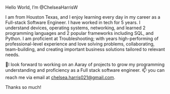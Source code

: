 Hello World, I’m @ChelseaHarrisW

I am from Houston Texas, and I enjoy learning every day in my career as a Full-stack Software Engineer.
I have worked in tech for 5 years. I understand devices, operating systems, networking, and learned 2 programming languages and 2 popular frameworks including SQL, and Python. I am proficient at Troubleshooting; with years high-performing of professional-level experience and love solving problems, collaborating, team-building, and creating important business solutions tailored to relevant needs. 

💞️I look forward to working on an Aaray of projects to grow my programming understanding and proficiency as a Full stack software engineer. 
📫 you can reach me via email at chelsea.harris021@gmail.com.



Thanks so much!

